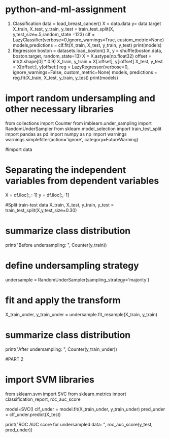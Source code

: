 # python-and-ml-assignment
 1. Classification
data = load_breast_cancer()
X = data.data
y= data.target
X_train, X_test, y_train, y_test = train_test_split(X, y,test_size=.5,random_state =123)
clf = LazyClassifier(verbose=0,ignore_warnings=True, custom_metric=None)
models,predictions = clf.fit(X_train, X_test, y_train, y_test)
print(models)
 2. Regression
boston = datasets.load_boston()
X, y = shuffle(boston.data, boston.target, random_state=13)
X = X.astype(np.float32)
offset = int(X.shape[0] * 0.9)
X_train, y_train = X[:offset], y[:offset]
X_test, y_test = X[offset:], y[offset:]
reg = LazyRegressor(verbose=0, ignore_warnings=False, custom_metric=None)
models, predictions = reg.fit(X_train, X_test, y_train, y_test)
print(models)

# import random undersampling and other necessary libraries 
from collections import Counter
from imblearn.under_sampling import RandomUnderSampler
from sklearn.model_selection import train_test_split
import pandas as pd
import numpy as np
import warnings
warnings.simplefilter(action='ignore', category=FutureWarning)

#import data

# Separating the independent variables from dependent variables
X = df.iloc[:,:-1]
y = df.iloc[:,-1]

#Split train-test data
X_train, X_test, y_train, y_test = train_test_split(X,y,test_size=0.30)

# summarize class distribution
print("Before undersampling: ", Counter(y_train))

# define undersampling strategy
undersample = RandomUnderSampler(sampling_strategy='majority')

# fit and apply the transform
X_train_under, y_train_under = undersample.fit_resample(X_train, y_train)

# summarize class distribution
print("After undersampling: ", Counter(y_train_under))

#PART 2
# import SVM libraries 
from sklearn.svm import SVC
from sklearn.metrics import classification_report, roc_auc_score

model=SVC()
clf_under = model.fit(X_train_under, y_train_under)
pred_under = clf_under.predict(X_test)

print("ROC AUC score for undersampled data: ", roc_auc_score(y_test, pred_under))

